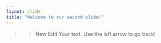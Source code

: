 ```yaml
---
layout: slide
title: "Welcome to our second slide!"
---
```

>> New Edit
Your text.
Use the left arrow to go back!
